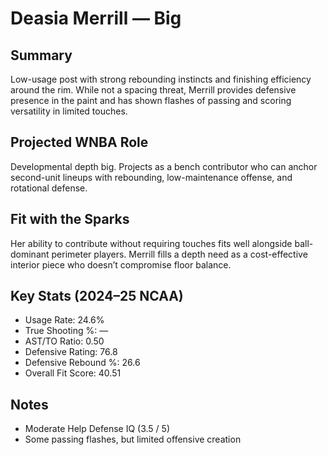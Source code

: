 # Deasia Merrill — Big

## Summary

Low-usage post with strong rebounding instincts and finishing efficiency around the rim. While not a spacing threat, Merrill provides defensive presence in the paint and has shown flashes of passing and scoring versatility in limited touches.

## Projected WNBA Role

Developmental depth big. Projects as a bench contributor who can anchor second-unit lineups with rebounding, low-maintenance offense, and rotational defense.

## Fit with the Sparks

Her ability to contribute without requiring touches fits well alongside ball-dominant perimeter players. Merrill fills a depth need as a cost-effective interior piece who doesn’t compromise floor balance.

## Key Stats (2024–25 NCAA)

- Usage Rate: 24.6%  
- True Shooting %: —  
- AST/TO Ratio: 0.50  
- Defensive Rating: 76.8  
- Defensive Rebound %: 26.6  
- Overall Fit Score: 40.51

## Notes

- Moderate Help Defense IQ (3.5 / 5)  
- Some passing flashes, but limited offensive creation

